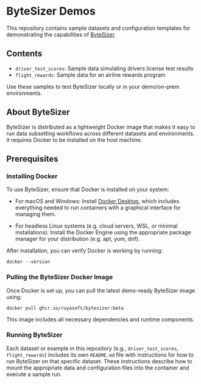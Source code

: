 # ByteSizer Demos

This repository contains sample datasets and configuration templates for demonstrating the capabilities of [ByteSizer](https://bytesizer.ai).

## Contents

- `driver_test_scores`: Sample data simulating drivers license test results
- `flight_rewards`: Sample data for an airline rewards program

Use these samples to test ByteSizer locally or in your demo/on-prem environments.

## About ByteSizer
ByteSizer is distributed as a lightweight Docker image that makes it easy to run data subsetting workflows across different datasets and environments. It requires Docker to be installed on the host machine.

## Prerequisites

### Installing Docker
To use ByteSizer, ensure that Docker is installed on your system:

* For macOS and Windows: Install [Docker Desktop](https://www.docker.com/products/docker-desktop), which includes everything needed to run containers with a graphical interface for managing them.

* For headless Linux systems (e.g. cloud servers, WSL, or minimal installations): Install the Docker Engine using the appropriate package manager for your distribution (e.g. apt, yum, dnf).

After installation, you can verify Docker is working by running:
```shell
docker --version
```

### Pulling the ByteSizer Docker Image
Once Docker is set up, you can pull the latest demo-ready ByteSizer image using:

```shell
docker pull ghcr.io/ruyasoft/bytesizer:beta
```
This image includes all necessary dependencies and runtime components.

### Running ByteSizer
Each dataset or example in this repository (e.g., `driver_test_scores`, `flight_rewards`) includes its own `README.md` file with instructions for how to run ByteSizer on that specific dataset. These instructions describe how to mount the appropriate data and configuration files into the container and execute a sample run.
